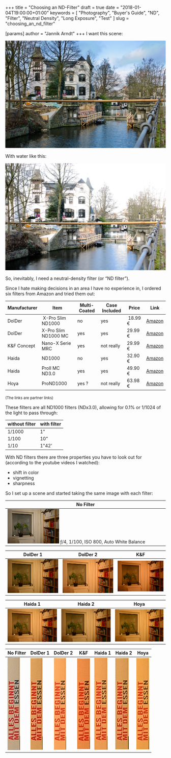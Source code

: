 +++
title = "Choosing an ND-Filter"
draft = true
date = "2018-01-04T19:00:00+01:00"
keywords = [ "Photography", "Buyer's Guide", "ND", "Filter", "Neutral Density", "Long Exposure", "Test" ]
slug = "choosing_an_nd_filter"

[params]
  author = "Jannik Arndt"
+++
I want this scene:

<a href="/blog/2018/01/NDFilter/AmLangenzug1.jpg"><img src="/blog/2018/01/NDFilter/AmLangenzug1.jpg" alt=""></a>

With water like this:

<a href="/blog/2018/01/NDFilter/AmLangenzug2.jpg"><img src="/blog/2018/01/NDFilter/AmLangenzug2.jpg" alt=""></a>

So, inevitably, I need a neutral-density filter (or “ND filter”).

<!--more-->

Since I hate making decisions in an area I have no experience in, I ordered six filters from Amazon and tried them out:

| Manufacturer  | Item                | Multi-Coated | Case Included | Price    | Link                             |
| ------------- | --------------------| ------------ | ------------- | -------- | -------------------------------- |
| DolDer        | X-Pro Slim ND1000   | no           | yes           | 18.99 €  | [Amazon](http://amzn.to/2CCwlbp) |
| DolDer        | X-Pro Slim ND1000 MC| yes          | yes           | 29.99 €  | [Amazon](http://amzn.to/2qrDlDm) |
| K&F Concept   | Nano-X Serie MRC    | yes          | not really    | 29.99 €  | [Amazon](http://amzn.to/2E5uVDx) |
| Haida         | ND1000              | no           | yes           | 32.90 €  | [Amazon](http://amzn.to/2lVotYb) |
| Haida         | ProII MC ND3.0      | yes          | yes           | 49.90 €  | [Amazon](http://amzn.to/2AqG7Is) |
| Hoya          | ProND1000           | yes ?        | not really    | 63.98 €  | [Amazon](http://amzn.to/2CppRt3) |

<small>(The links are partner links)</small>

These filters are all ND1000 filters (NDx3.0), allowing for 0.1% or 1/1024 of the light to pass through:

| without filter  | with filter |
| --------------- | ----------- |
| 1/1000          | 1"          |
| 1/100           | 10"         |
| 1/10            | 1"42'       |

With ND filters there are three properties you have to look out for (according to the youtube videos I watched):

* shift in color
* vignetting
* sharpness

So I set up a scene and started taking the same image with each filter:

| No Filter |
| --------  |
| <img src="/blog/2018/01/NDFilter/color/Scene1_1_NoFilter.JPG" width="33%" alt=""> ƒ/4, 1/100, ISO 800, Auto White Balance |


| DolDer 1 | DolDer 2 | K&F |
| -------- | -------- | --- |
| <img src="/blog/2018/01/NDFilter/color/Scene1_2_DolDer1.JPG" alt=""> | <img src="/blog/2018/01/NDFilter/color/Scene1_3_DolDer2.JPG" alt=""> | <img src="/blog/2018/01/NDFilter/color/Scene1_4_KF.JPG" alt=""> |

| Haida 1 | Haida 2 | Hoya |
| ------- | ------- | ---- |
| <img src="/blog/2018/01/NDFilter/color/Scene1_5_Haida1.JPG" alt=""> | <img src="/blog/2018/01/NDFilter/color/Scene1_6_Haida2.JPG" alt=""> | <img src="/blog/2018/01/NDFilter/color/Scene1_7_Hoya.JPG" alt=""> |


| No Filter  | DolDer 1 | DolDer 2 | K&F | Haida 1 | Haida 2 | Hoya |
| -----------| -------- | -------- | --- | ------- | ------- | ---- |
| <img src="/blog/2018/01/NDFilter/sharpness/Scene1_1_NoFilter.JPG" alt=""> | <img src="/blog/2018/01/NDFilter/sharpness/Scene1_2_DolDer1.JPG" alt=""> | <img src="/blog/2018/01/NDFilter/sharpness/Scene1_3_DolDer2.JPG" alt=""> | <img src="/blog/2018/01/NDFilter/sharpness/Scene1_4_KF.JPG" alt=""> | <img src="/blog/2018/01/NDFilter/sharpness/Scene1_5_Haida1.JPG" alt=""> | <img src="/blog/2018/01/NDFilter/sharpness/Scene1_6_Haida2.JPG" alt=""> | <img src="/blog/2018/01/NDFilter/sharpness/Scene1_7_Hoya.JPG" alt=""> |

<!--
Scene1_1_NoFilter
Scene1_2_DolDer1
Scene1_3_DolDer2
Scene1_4_KF
Scene1_5_Haida1
Scene1_6_Haida2
Scene1_7_Hoya
-->